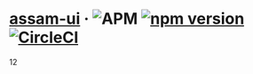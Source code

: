 # [assam-ui](https://reactjs.org/) &middot; ![APM](https://img.shields.io/apm/l/vim-mode?label=license) [![npm version](https://badge.fury.io/js/eatui12329.svg)](https://badge.fury.io/js/eatui12329) [![CircleCI](https://circleci.com/gh/23de23/assam-ui/tree/main.svg?style=svg)](https://circleci.com/gh/23de23/assam-ui/tree/main) 
12